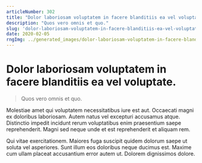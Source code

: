 ```yaml
---
articleNumber: 302
title: "Dolor laboriosam voluptatem in facere blanditiis ea vel voluptate."
description: "Quos vero omnis et quo."
slug: 'dolor-laboriosam-voluptatem-in-facere-blanditiis-ea-vel-voluptate.'
date: 2020-02-05
rngImg: ../generated_images/dolor-laboriosam-voluptatem-in-facere-blanditiis-ea-vel-voluptate..jpg
---
```


# Dolor laboriosam voluptatem in facere blanditiis ea vel voluptate.

> Quos vero omnis et quo.

Molestiae amet qui voluptatem necessitatibus iure est aut. Occaecati magni ex doloribus laboriosam. Autem natus vel excepturi accusamus atque. Distinctio impedit incidunt rerum voluptatibus enim praesentium saepe reprehenderit. Magni sed neque unde et est reprehenderit et aliquam rem.
 Qui vitae exercitationem. Maiores fuga suscipit quidem dolorum saepe ut soluta vel asperiores. Sunt illum eos doloribus neque ducimus est. Maxime cum ullam placeat accusantium error autem ut. Dolorem dignissimos dolore.
